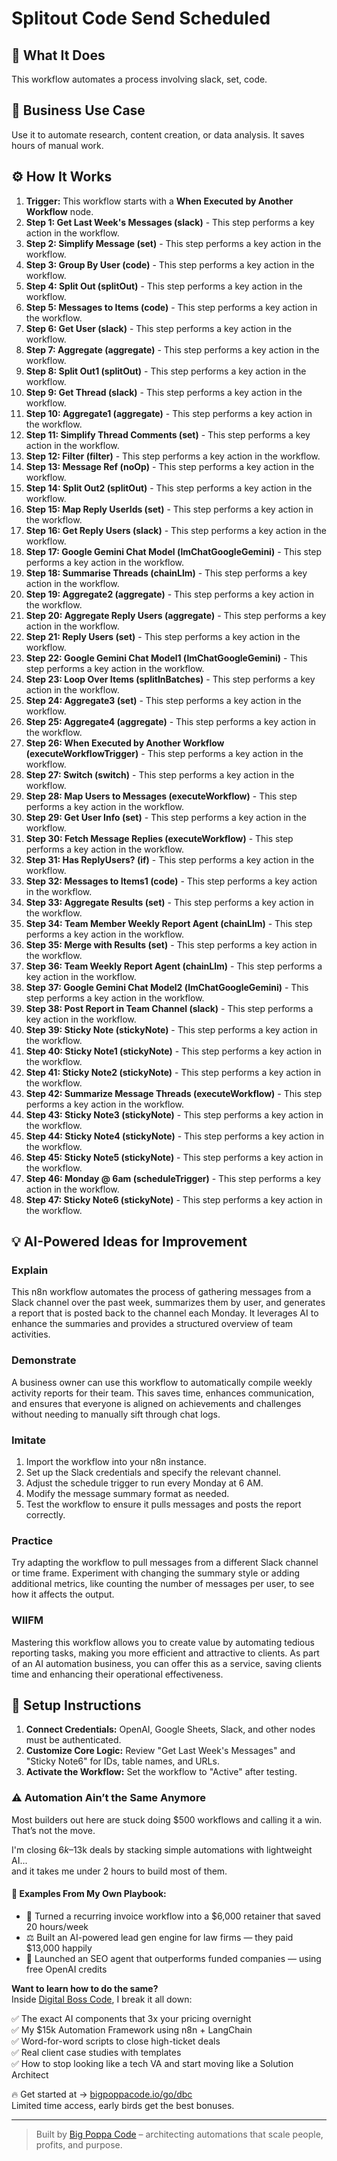 # Splitout Code Send Scheduled

## 🚀 What It Does
This workflow automates a process involving slack, set, code.

## 💼 Business Use Case
Use it to automate research, content creation, or data analysis. It saves hours of manual work.

## ⚙️ How It Works
1.  **Trigger:** This workflow starts with a **When Executed by Another Workflow** node.
2. **Step 1: Get Last Week's Messages (slack)** - This step performs a key action in the workflow.
3. **Step 2: Simplify Message (set)** - This step performs a key action in the workflow.
4. **Step 3: Group By User (code)** - This step performs a key action in the workflow.
5. **Step 4: Split Out (splitOut)** - This step performs a key action in the workflow.
6. **Step 5: Messages to Items (code)** - This step performs a key action in the workflow.
7. **Step 6: Get User (slack)** - This step performs a key action in the workflow.
8. **Step 7: Aggregate (aggregate)** - This step performs a key action in the workflow.
9. **Step 8: Split Out1 (splitOut)** - This step performs a key action in the workflow.
10. **Step 9: Get Thread (slack)** - This step performs a key action in the workflow.
11. **Step 10: Aggregate1 (aggregate)** - This step performs a key action in the workflow.
12. **Step 11: Simplify Thread Comments (set)** - This step performs a key action in the workflow.
13. **Step 12: Filter (filter)** - This step performs a key action in the workflow.
14. **Step 13: Message Ref (noOp)** - This step performs a key action in the workflow.
15. **Step 14: Split Out2 (splitOut)** - This step performs a key action in the workflow.
16. **Step 15: Map Reply UserIds (set)** - This step performs a key action in the workflow.
17. **Step 16: Get Reply Users (slack)** - This step performs a key action in the workflow.
18. **Step 17: Google Gemini Chat Model (lmChatGoogleGemini)** - This step performs a key action in the workflow.
19. **Step 18: Summarise Threads (chainLlm)** - This step performs a key action in the workflow.
20. **Step 19: Aggregate2 (aggregate)** - This step performs a key action in the workflow.
21. **Step 20: Aggregate Reply Users (aggregate)** - This step performs a key action in the workflow.
22. **Step 21: Reply Users (set)** - This step performs a key action in the workflow.
23. **Step 22: Google Gemini Chat Model1 (lmChatGoogleGemini)** - This step performs a key action in the workflow.
24. **Step 23: Loop Over Items (splitInBatches)** - This step performs a key action in the workflow.
25. **Step 24: Aggregate3 (set)** - This step performs a key action in the workflow.
26. **Step 25: Aggregate4 (aggregate)** - This step performs a key action in the workflow.
27. **Step 26: When Executed by Another Workflow (executeWorkflowTrigger)** - This step performs a key action in the workflow.
28. **Step 27: Switch (switch)** - This step performs a key action in the workflow.
29. **Step 28: Map Users to Messages (executeWorkflow)** - This step performs a key action in the workflow.
30. **Step 29: Get User Info (set)** - This step performs a key action in the workflow.
31. **Step 30: Fetch Message Replies (executeWorkflow)** - This step performs a key action in the workflow.
32. **Step 31: Has ReplyUsers? (if)** - This step performs a key action in the workflow.
33. **Step 32: Messages to Items1 (code)** - This step performs a key action in the workflow.
34. **Step 33: Aggregate Results (set)** - This step performs a key action in the workflow.
35. **Step 34: Team Member Weekly Report Agent (chainLlm)** - This step performs a key action in the workflow.
36. **Step 35: Merge with Results (set)** - This step performs a key action in the workflow.
37. **Step 36: Team Weekly Report Agent (chainLlm)** - This step performs a key action in the workflow.
38. **Step 37: Google Gemini Chat Model2 (lmChatGoogleGemini)** - This step performs a key action in the workflow.
39. **Step 38: Post Report in Team Channel (slack)** - This step performs a key action in the workflow.
40. **Step 39: Sticky Note (stickyNote)** - This step performs a key action in the workflow.
41. **Step 40: Sticky Note1 (stickyNote)** - This step performs a key action in the workflow.
42. **Step 41: Sticky Note2 (stickyNote)** - This step performs a key action in the workflow.
43. **Step 42: Summarize Message Threads (executeWorkflow)** - This step performs a key action in the workflow.
44. **Step 43: Sticky Note3 (stickyNote)** - This step performs a key action in the workflow.
45. **Step 44: Sticky Note4 (stickyNote)** - This step performs a key action in the workflow.
46. **Step 45: Sticky Note5 (stickyNote)** - This step performs a key action in the workflow.
47. **Step 46: Monday @ 6am (scheduleTrigger)** - This step performs a key action in the workflow.
48. **Step 47: Sticky Note6 (stickyNote)** - This step performs a key action in the workflow.

## 💡 AI-Powered Ideas for Improvement
### Explain
This n8n workflow automates the process of gathering messages from a Slack channel over the past week, summarizes them by user, and generates a report that is posted back to the channel each Monday. It leverages AI to enhance the summaries and provides a structured overview of team activities.

### Demonstrate
A business owner can use this workflow to automatically compile weekly activity reports for their team. This saves time, enhances communication, and ensures that everyone is aligned on achievements and challenges without needing to manually sift through chat logs.

### Imitate
1. Import the workflow into your n8n instance.
2. Set up the Slack credentials and specify the relevant channel.
3. Adjust the schedule trigger to run every Monday at 6 AM.
4. Modify the message summary format as needed.
5. Test the workflow to ensure it pulls messages and posts the report correctly.

### Practice
Try adapting the workflow to pull messages from a different Slack channel or time frame. Experiment with changing the summary style or adding additional metrics, like counting the number of messages per user, to see how it affects the output.

### WIIFM
Mastering this workflow allows you to create value by automating tedious reporting tasks, making you more efficient and attractive to clients. As part of an AI automation business, you can offer this as a service, saving clients time and enhancing their operational effectiveness.

## 🔧 Setup Instructions
1. **Connect Credentials:** OpenAI, Google Sheets, Slack, and other nodes must be authenticated.
2. **Customize Core Logic:** Review "Get Last Week's Messages" and "Sticky Note6" for IDs, table names, and URLs.
3. **Activate the Workflow:** Set the workflow to "Active" after testing.

### ⚠️ Automation Ain’t the Same Anymore

Most builders out here are stuck doing $500 workflows and calling it a win.  
That’s not the move.  

I'm closing $6k–$13k deals by stacking simple automations with lightweight AI...  
and it takes me under 2 hours to build most of them.

#### 🧠 Examples From My Own Playbook:
- 🔁 Turned a recurring invoice workflow into a $6,000 retainer that saved 20 hours/week  
- ⚖️ Built an AI-powered lead gen engine for law firms — they paid $13,000 happily  
- 🚀 Launched an SEO agent that outperforms funded companies — using free OpenAI credits  

**Want to learn how to do the same?**  
Inside [Digital Boss Code](https://bigpoppacode.io/go/dbc), I break it all down:

✅ The exact AI components that 3x your pricing overnight  
✅ My $15k Automation Framework using n8n + LangChain  
✅ Word-for-word scripts to close high-ticket deals  
✅ Real client case studies with templates  
✅ How to stop looking like a tech VA and start moving like a Solution Architect  

🔥 Get started at → [bigpoppacode.io/go/dbc](https://bigpoppacode.io/go/dbc)  
Limited time access, early birds get the best bonuses.

---
> Built by [Big Poppa Code](https://bigpoppacode.io) – architecting automations that scale people, profits, and purpose.
